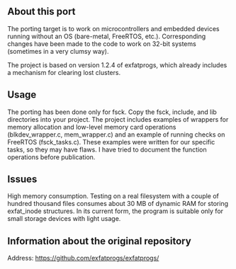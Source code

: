 
## About this port
The porting target is to work on microcontrollers and embedded devices running without an OS (bare-metal, FreeRTOS, etc.). Corresponding changes have been made to the code to work on 32-bit systems (sometimes in a very clumsy way).

The project is based on version 1.2.4 of exfatprogs, which already includes a mechanism for clearing lost clusters.

## Usage
The porting has been done only for fsck. Copy the fsck, include, and lib directories into your project.
The project includes examples of wrappers for memory allocation and low-level memory card operations (blkdev_wrapper.c, mem_wrapper.c) and an example of running checks on FreeRTOS (fsck_tasks.c).
These examples were written for our specific tasks, so they may have flaws. I have tried to document the function operations before publication.

## Issues
High memory consumption. Testing on a real filesystem with a couple of hundred thousand files consumes about 30 MB of dynamic RAM for storing exfat_inode structures. In its current form, the program is suitable only for small storage devices with light usage.

## Information about the original repository
Address: https://github.com/exfatprogs/exfatprogs/
